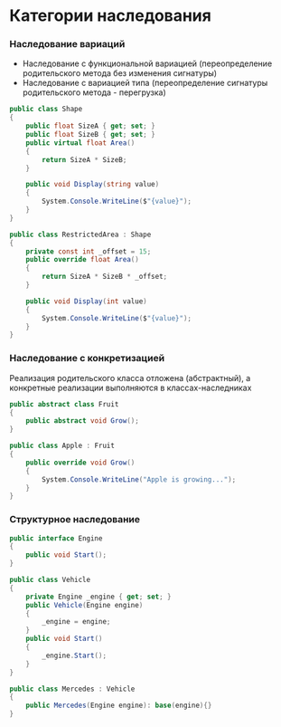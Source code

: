 # Категории наследования

### Наследование вариаций

- Наследование с функциональной вариацией (переопределение родительского метода без изменения сигнатуры)
- Наследование с вариацией типа (переопределение сигнатуры родительского метода - перегрузка)

~~~C#
public class Shape
{
    public float SizeA { get; set; }
    public float SizeB { get; set; }
    public virtual float Area()
    {
        return SizeA * SizeB;
    }

    public void Display(string value)
    {
        System.Console.WriteLine($"{value}");
    }
}

public class RestrictedArea : Shape
{
    private const int _offset = 15;
    public override float Area()
    {
        return SizeA * SizeB * _offset;
    }

    public void Display(int value)
    {
        System.Console.WriteLine($"{value}");
    }
}
~~~

### Наследование с конкретизацией

Реализация родительского класса отложена (абстрактный), а конкретные реализации выполняются в классах-наследниках

~~~C#
public abstract class Fruit
{
    public abstract void Grow();
}

public class Apple : Fruit
{
    public override void Grow()
    {
        System.Console.WriteLine("Apple is growing...");
    }
}
~~~

### Структурное наследование

~~~C#
public interface Engine
{
    public void Start();
}

public class Vehicle
{
    private Engine _engine { get; set; }
    public Vehicle(Engine engine)
    {
        _engine = engine;
    }
    public void Start()
    {
        _engine.Start();
    }
}

public class Mercedes : Vehicle
{
    public Mercedes(Engine engine): base(engine){}
}
~~~